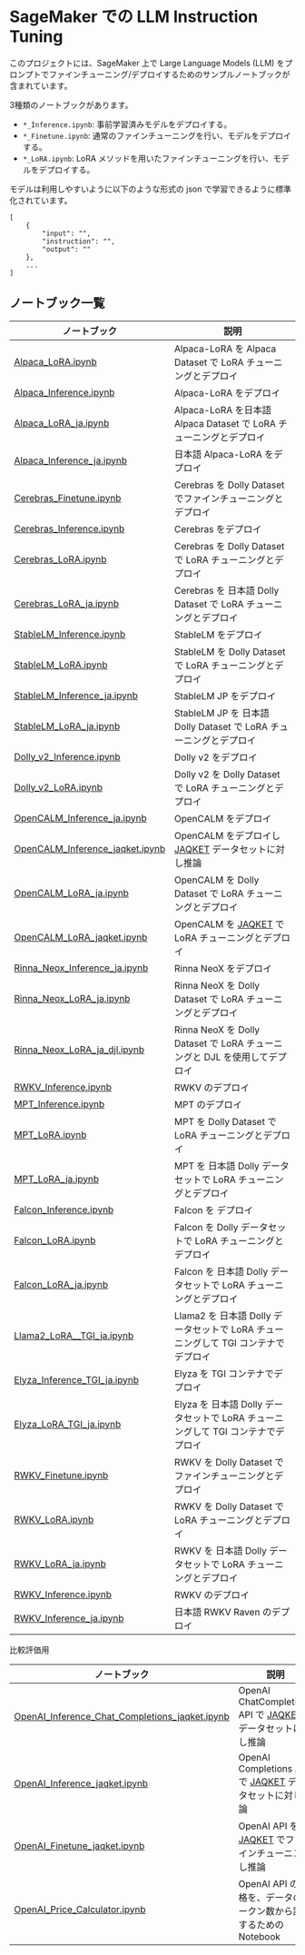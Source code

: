# SageMaker での LLM Instruction Tuning

このプロジェクトには、SageMaker 上で Large Language Models (LLM) をプロンプトでファインチューニング/デプロイするためのサンプルノートブックが含まれています。

3種類のノートブックがあります。

- `*_Inference.ipynb`: 事前学習済みモデルをデプロイする。
- `*_Finetune.ipynb`: 通常のファインチューニングを行い、モデルをデプロイする。
- `*_LoRA.ipynb`: LoRA メソッドを用いたファインチューニングを行い、モデルをデプロイする。

モデルは利用しやすいように以下のような形式の json で学習できるように標準化されています。

```
[
    {
        "input": "",
        "instruction": "",
        "output": ""
    },
    ...
]
```

## ノートブック一覧

| ノートブック | 説明 |
| -------- | ----------- |
| [Alpaca_LoRA.ipynb](Transformers/Alpaca_LoRA.ipynb) | Alpaca-LoRA を Alpaca Dataset で LoRA チューニングとデプロイ |
| [Alpaca_Inference.ipynb](Transformers/Alpaca_Inference.ipynb) | Alpaca-LoRA をデプロイ |
| [Alpaca_LoRA_ja.ipynb](Transformers/Alpaca_LoRA_ja.ipynb) | Alpaca-LoRA を日本語 Alpaca Dataset で LoRA チューニングとデプロイ |
| [Alpaca_Inference_ja.ipynb](Transformers/Alpaca_Inference_ja.ipynb) | 日本語 Alpaca-LoRA をデプロイ |
| [Cerebras_Finetune.ipynb](Transformers/Cerebras_Finetune.ipynb) | Cerebras を Dolly Dataset でファインチューニングとデプロイ |
| [Cerebras_Inference.ipynb](Transformers/Cerebras_Inference.ipynb) | Cerebras をデプロイ |
| [Cerebras_LoRA.ipynb](Transformers/Cerebras_LoRA.ipynb) | Cerebras を Dolly Dataset で LoRA チューニングとデプロイ |
| [Cerebras_LoRA_ja.ipynb](Transformers/Cerebras_LoRA_ja.ipynb) | Cerebras を 日本語 Dolly Dataset で LoRA チューニングとデプロイ |
| [StableLM_Inference.ipynb](Transformers/StableLM_Inference.ipynb) | StableLM をデプロイ |
| [StableLM_LoRA.ipynb](Transformers/StableLM_LoRA.ipynb) | StableLM を Dolly Dataset で LoRA チューニングとデプロイ |
| [StableLM_Inference_ja.ipynb](Transformers/StableLM_Inference_ja.ipynb) | StableLM JP をデプロイ |
| [StableLM_LoRA_ja.ipynb](Transformers/StableLM_LoRA_ja.ipynb) | StableLM JP を 日本語 Dolly Dataset で LoRA チューニングとデプロイ |
| [Dolly_v2_Inference.ipynb](Transformers/Dolly_v2_Inference.ipynb) | Dolly v2 をデプロイ |
| [Dolly_v2_LoRA.ipynb](Transformers/Dolly_v2_LoRA.ipynb) | Dolly v2 を Dolly Dataset で LoRA チューニングとデプロイ |
| [OpenCALM_Inference_ja.ipynb](Transformers/OpenCALM_Inference_ja.ipynb) | OpenCALM をデプロイ |
| [OpenCALM_Inference_jaqket.ipynb](Transformers/OpenCALM_Inference_jaqket.ipynb) | OpenCALM をデプロイし [JAQKET](https://www.nlp.ecei.tohoku.ac.jp/projects/jaqket/) データセットに対し推論 |
| [OpenCALM_LoRA_ja.ipynb](Transformers/OpenCALM_LoRA_ja.ipynb) | OpenCALM を Dolly Dataset で LoRA チューニングとデプロイ |
| [OpenCALM_LoRA_jaqket.ipynb](Transformers/OpenCALM_LoRA_jaqket.ipynb) | OpenCALM を [JAQKET](https://www.nlp.ecei.tohoku.ac.jp/projects/jaqket/) で LoRA チューニングとデプロイ |
| [Rinna_Neox_Inference_ja.ipynb](Transformers/Rinna_Neox_Inference_ja.ipynb) | Rinna NeoX をデプロイ |
| [Rinna_Neox_LoRA_ja.ipynb](Transformers/Rinna_Neox_LoRA_ja.ipynb) | Rinna NeoX を Dolly Dataset で LoRA チューニングとデプロイ |
| [Rinna_Neox_LoRA_ja_djl.ipynb](Transformers/Rinna_Neox_LoRA_ja_djl.ipynb) | Rinna NeoX を Dolly Dataset で LoRA チューニングと DJL を使用してデプロイ |
| [RWKV_Inference.ipynb](Transformers/RWKV_Inference.ipynb) | RWKV のデプロイ |
| [MPT_Inference.ipynb](Transformers/MPT_Inference.ipynb) | MPT のデプロイ |
| [MPT_LoRA.ipynb](Transformers/MPT_LoRA.ipynb) | MPT を Dolly Dataset で LoRA チューニングとデプロイ |
| [MPT_LoRA_ja.ipynb](Transformers/MPT_LoRA_ja.ipynb) | MPT を 日本語 Dolly データセットで LoRA チューニングとデプロイ |
| [Falcon_Inference.ipynb](Transformers/Falcon_Inference.ipynb) | Falcon を デプロイ |
| [Falcon_LoRA.ipynb](Transformers/Falcon_LoRA.ipynb) | Falcon を Dolly データセットで LoRA チューニングとデプロイ |
| [Falcon_LoRA_ja.ipynb](Transformers/Falcon_LoRA_ja.ipynb) | Falcon を 日本語 Dolly データセットで LoRA チューニングとデプロイ |
| [Llama2_LoRA__TGI_ja.ipynb](Transformers/Llama2_LoRA__TGI_ja.ipynb) | Llama2 を 日本語 Dolly データセットで LoRA チューニングして TGI コンテナでデプロイ |
| [Elyza_Inference_TGI_ja.ipynb](Transformers/Elyza_Inference_TGI_ja.ipynb) | Elyza を TGI コンテナでデプロイ |
| [Elyza_LoRA_TGI_ja.ipynb](Transformers/Elyza_LoRA_TGI_ja.ipynb) | Elyza を 日本語 Dolly データセットで LoRA チューニングして TGI コンテナでデプロイ |
| [RWKV_Finetune.ipynb](RWKV/RWKV_Finetune.ipynb) | RWKV を Dolly Dataset でファインチューニングとデプロイ |
| [RWKV_LoRA.ipynb](RWKV/RWKV_Finetune.ipynb) | RWKV を Dolly Dataset で LoRA チューニングとデプロイ |
| [RWKV_LoRA_ja.ipynb](RWKV/RWKV_Finetune.ipynb) | RWKV を 日本語 Dolly データセットで LoRA チューニングとデプロイ |
| [RWKV_Inference.ipynb](RWKV/RWKV_Inference.ipynb) | RWKV のデプロイ |
| [RWKV_Inference_ja.ipynb](RWKV/RWKV_Inference_ja.ipynb) | 日本語 RWKV Raven のデプロイ |

比較評価用

| ノートブック | 説明 |
| -------- | ----------- |
| [OpenAI_Inference_Chat_Completions_jaqket.ipynb](OpenAI/OpenAI_Inference_Chat_Completions_jaqket.ipynb) | OpenAI ChatCompletions API で [JAQKET](https://www.nlp.ecei.tohoku.ac.jp/projects/jaqket/) データセットに対し推論 |
| [OpenAI_Inference_jaqket.ipynb](OpenAI/OpenAI_Inference_Completions_jaqket.ipynb) | OpenAI Completions API で [JAQKET](https://www.nlp.ecei.tohoku.ac.jp/projects/jaqket/) データセットに対し推論 |
| [OpenAI_Finetune_jaqket.ipynb](OpenAI/OpenAI_Finetune_jaqket.ipynb) | OpenAI API を [JAQKET](https://www.nlp.ecei.tohoku.ac.jp/projects/jaqket/) でファインチューニングし推論 |
| [OpenAI_Price_Calculator.ipynb](OpenAI/OpenAI_Price_Calculator.ipynb) | OpenAI API の価格を、データのトークン数から試算するための Notebook |
